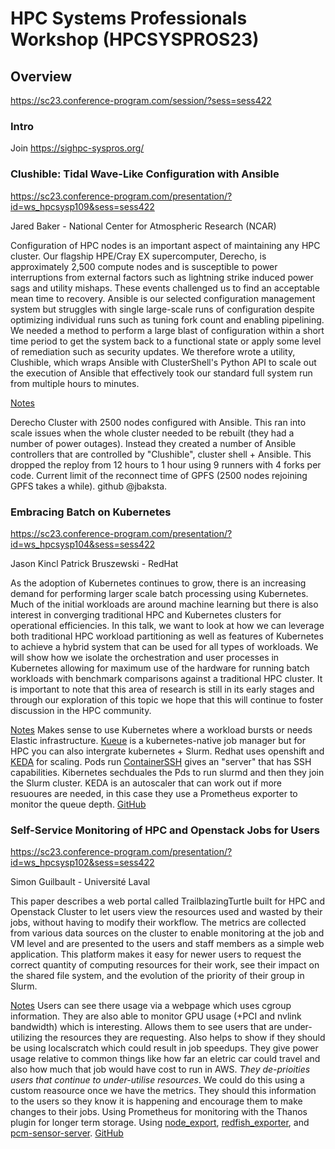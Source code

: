 # HPC Systems Professionals Workshop (HPCSYSPROS23)

## Overview
https://sc23.conference-program.com/session/?sess=sess422

### Intro
Join https://sighpc-syspros.org/

### Clushible: Tidal Wave-Like Configuration with Ansible
https://sc23.conference-program.com/presentation/?id=ws_hpcsysp109&sess=sess422

Jared Baker - National Center for Atmospheric Research (NCAR)

Configuration of HPC nodes is an important aspect of maintaining any HPC cluster. Our flagship HPE/Cray EX supercomputer, Derecho, is approximately 2,500 compute nodes and is susceptible to power interruptions from external factors such as lightning strike induced power sags and utility mishaps. These events challenged us to find an acceptable mean time to recovery. Ansible is our selected configuration management system but struggles with single large-scale runs of configuration despite optimizing individual runs such as tuning fork count and enabling pipelining. We needed a method to perform a large blast of configuration within a short time period to get the system back to a functional state or apply some level of remediation such as security updates. We therefore wrote a utility, Clushible, which wraps Ansible with ClusterShell's Python API to scale out the execution of Ansible that effectively took our standard full system run from multiple hours to minutes.

<ins>Notes</ins>

Derecho Cluster with 2500 nodes configured with Ansible. This ran into scale issues when the whole cluster needed to be rebuilt (they had a number of power outages). Instead they created a number of Ansible controllers that are controlled by "Clushible", cluster shell + Ansible. This dropped the reploy from 12 hours to 1 hour using 9 runners with 4 forks per code. Current limit of the reconnect time of GPFS (2500 nodes rejoining GPFS takes a while). github @jbaksta. 

### Embracing Batch on Kubernetes
https://sc23.conference-program.com/presentation/?id=ws_hpcsysp104&sess=sess422

Jason Kincl Patrick Bruszewski - RedHat

As the adoption of Kubernetes continues to grow, there is an increasing demand for performing larger scale batch processing using Kubernetes. Much of the initial workloads are around machine learning but there is also interest in converging traditional HPC and Kubernetes clusters for operational efficiencies. In this talk, we want to look at how we can leverage both traditional HPC workload partitioning as well as features of Kubernetes to achieve a hybrid system that can be used for all types of workloads. We will show how we isolate the orchestration and user processes in Kubernetes allowing for maximum use of the hardware for running batch workloads with benchmark comparisons against a traditional HPC cluster. It is important to note that this area of research is still in its early stages and through our exploration of this topic we hope that this will continue to foster discussion in the HPC community.

<ins>Notes</ins>
Makes sense to use Kubernetes where a workload bursts or needs Elastic infrastructure. [Kueue](https://kueue.sigs.k8s.io/) is a kubernetes-native job manager but for HPC you can also intergrate kubernetes + Slurm. Redhat uses openshift and [KEDA](https://keda.sh/) for scaling. Pods run [ContainerSSH](https://containerssh.io/v0.4/) gives an "server" that has SSH capabilities. Kibernetes sechduales the Pds to run slurmd and then they join the Slurm cluster. KEDA is an autoscaler that can work out if more resuoures are needed, in this case they use a Prometheus exporter to monitor the queue depth. [GitHub](https://github.com/naps-product-sa/openshift-batch)

### Self-Service Monitoring of HPC and Openstack Jobs for Users
https://sc23.conference-program.com/presentation/?id=ws_hpcsysp102&sess=sess422

Simon Guilbault - Université Laval

This paper describes a web portal called TrailblazingTurtle built for HPC and Openstack Cluster to let users view the resources used and wasted by their jobs, without having to modify their workflow. The metrics are collected from various data sources on the cluster to enable monitoring at the job and VM level and are presented to the users and staff members as a simple web application. This platform makes it easy for newer users to request the correct quantity of computing resources for their work, see their impact on the shared file system, and the evolution of the priority of their group in Slurm.

<ins>Notes</ins>
Users can see there usage via a webpage which uses cgroup information. They are also able to monitor GPU usage (+PCI and nvlink bandwidth) which is interesting. Allows them to see users that are under-utilizing the resources they are requesting. Also helps to show if they should be using localscratch which could result in job speedups. They give power usage relative to common things like how far an eletric car could travel and also how much that job would have cost to run in AWS. _They de-prioities users that continue to under-utilise resources_. We could do this using a custom reasource once we have the metrics. They should this information to the users so they know it is happening and encourage them to make changes to their jobs. Using Prometheus for monitoring with the Thanos plugin for longer term storage. Using [node_export](https://github.com/prometheus/node_exporter), [redfish_exporter](https://github.com/jenningsloy318/redfish_exporter), and [pcm-sensor-server](https://github.com/intel/pcm). [GitHub](https://github.com/guilbaults/trailblazingturtle)
